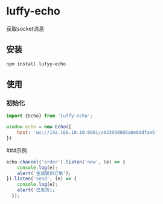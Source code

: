 # luffy-echo
获取socket消息

## 安装

``` bash
npm install lufyy-echo
```
  
## 使用

### 初始化

``` js
import {Echo} from 'luffy-echo';

window.echo = new Echo({
    host: 'ws://192.168.10.10:8081/a82393d886a0e6ddfae5'
})

```

###示例
``` js
echo.channel('order').listen('new', (e) => {
    console.log(e);
    alert('生成新的订单');
}).listen('send', (e) => {
    console.log(e);
    alert('已发货);
  });
```